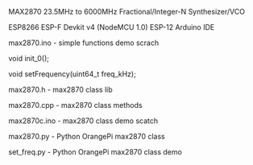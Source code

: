 MAX2870 23.5MHz to 6000MHz Fractional/Integer-N Synthesizer/VCO 

ESP8266 ESP-F Devkit v4 (NodeMCU 1.0) ESP-12
Arduino IDE

max2870.ino - simple functions demo scrach

void init_0();

void setFrequency(uint64_t freq_kHz);

max2870.h - max2870 class lib 

max2870.cpp - max2870 class methods  

max2870c.ino - max2870 class demo scatch

max2870.py - Python OrangePi max2870 class 

set_freq.py - Python OrangePi max2870 class demo 
